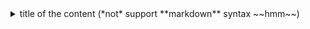 <details>
<summary>title of the content (*not* support **markdown** syntax ~~hmm~~)</summary>

content body (support **markdown** syntax ~~hmm~~)

```json
{
  support: "codeblock to"
}
​```

</details>
